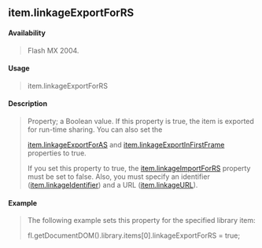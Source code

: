 ## item.linkageExportForRS

#### Availability

> Flash MX 2004.

#### Usage

> item.linkageExportForRS

#### Description

> Property; a Boolean value. If this property is true, the item is exported for run-time sharing. You can also set the
>
> [item.linkageExportForAS](#_bookmark669) and [item.linkageExportInFirstFrame](#item.linkageExportInFirstFrame) properties to true.
>
> If you set this property to true, the [item.linkageImportForRS](#_bookmark673) property must be set to false. Also, you must specify an identifier ([item.linkageIdentifier](#_bookmark672)) and a URL ([item.linkageURL](#_bookmark674)).

#### Example

> The following example sets this property for the specified library item:
>
> fl.getDocumentDOM().library.items\[0\].linkageExportForRS = true;

<span id="item.linkageExportInFirstFrame" class="anchor"></span>
